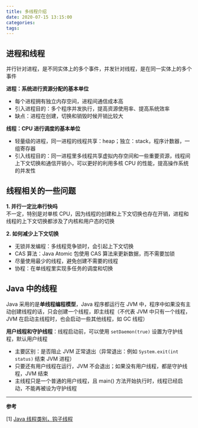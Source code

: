 ```yaml
---
title: 多线程介绍
date: 2020-07-15 13:15:00
categories: 
tags:
---
```

## 进程和线程
并行针对进程，是不同实体上的多个事件，并发针对线程，是在同⼀实体上的多个事件

**进程：系统进行资源分配的基本单位**  
- 每个进程拥有独立内存空间，进程间通信成本高
- 引入进程目的：多个程序并发执行，提高资源使用率、提高系统效率
- 缺点：进程在创建，切换和销毁时候开销比较大

**线程：CPU 进行调度的基本单位** 
- 轻量级的进程，同一进程的线程共享：heap；独立：stack，程序计数器，一组寄存器
- 引入线程目的：同一进程里多线程共享虚拟内存空间和一些重要资源，线程间上下文切换和通信开销小，可以更好的利用多核 CPU 的性能，提高操作系统的并发性

## 线程相关的一些问题
**1. 并行一定比串行快吗**  
不一定，特别是对单核 CPU，因为线程的创建和上下文切换也存在开销，进程和线程的上下文切换都涉及了内核和用户态的切换

**2. 如何减少上下文切换**    
- 无锁并发编程：多线程竞争锁时，会引起上下文切换
- CAS 算法：Java Atomic 包使用 CAS 算法来更新数据，而不需要加锁
- 尽量使用最少的线程，避免创建不需要的线程
- 协程：在单线程里实现多任务的调度和切换

## Java 中的线程
Java 采用的是**单线程编程模型**，Java 程序都运行在 JVM 中，程序中如果没有主动创建线程的话，只会创建一个线程，即主线程（不代表 JVM 中只有一个线程，JVM 在启动主线程时，也会启动一些其他线程，如 GC 线程）

**用户线程和守护线程**：线程启动前，可以使用 `setDaemon(true)` 设置为守护线程，默认用户线程  
- 主要区别：是否阻止 JVM 正常退出（异常退出：例如 `System.exit(int status)` 结束 JVM 进程）
- 只要还有用户线程在运行，JVM 不会退出；如果没有用户线程，都是守护线程，JVM 结束
- 主线程只是一个普通的用户线程，且 main() 方法开始执行时，线程已经启动，不能再被设为守护线程


---
**参考**

[1] [Java 线程类别，钩子线程](https://www.cnblogs.com/mler/p/9453597.html)
